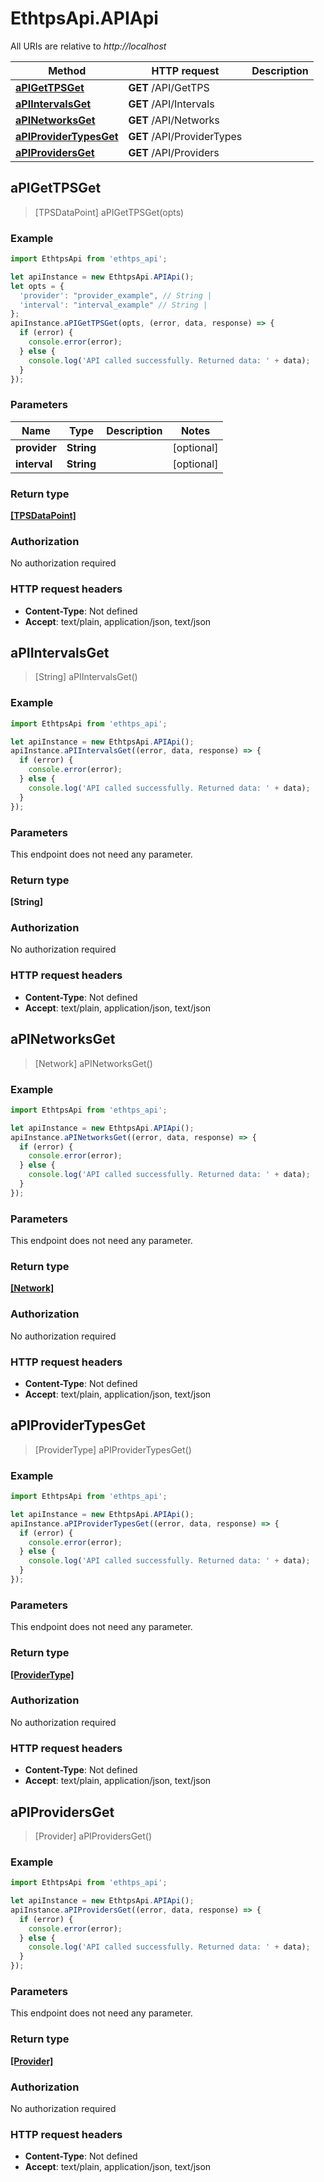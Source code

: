 # EthtpsApi.APIApi

All URIs are relative to *http://localhost*

Method | HTTP request | Description
------------- | ------------- | -------------
[**aPIGetTPSGet**](APIApi.md#aPIGetTPSGet) | **GET** /API/GetTPS | 
[**aPIIntervalsGet**](APIApi.md#aPIIntervalsGet) | **GET** /API/Intervals | 
[**aPINetworksGet**](APIApi.md#aPINetworksGet) | **GET** /API/Networks | 
[**aPIProviderTypesGet**](APIApi.md#aPIProviderTypesGet) | **GET** /API/ProviderTypes | 
[**aPIProvidersGet**](APIApi.md#aPIProvidersGet) | **GET** /API/Providers | 



## aPIGetTPSGet

> [TPSDataPoint] aPIGetTPSGet(opts)



### Example

```javascript
import EthtpsApi from 'ethtps_api';

let apiInstance = new EthtpsApi.APIApi();
let opts = {
  'provider': "provider_example", // String | 
  'interval': "interval_example" // String | 
};
apiInstance.aPIGetTPSGet(opts, (error, data, response) => {
  if (error) {
    console.error(error);
  } else {
    console.log('API called successfully. Returned data: ' + data);
  }
});
```

### Parameters


Name | Type | Description  | Notes
------------- | ------------- | ------------- | -------------
 **provider** | **String**|  | [optional] 
 **interval** | **String**|  | [optional] 

### Return type

[**[TPSDataPoint]**](TPSDataPoint.md)

### Authorization

No authorization required

### HTTP request headers

- **Content-Type**: Not defined
- **Accept**: text/plain, application/json, text/json


## aPIIntervalsGet

> [String] aPIIntervalsGet()



### Example

```javascript
import EthtpsApi from 'ethtps_api';

let apiInstance = new EthtpsApi.APIApi();
apiInstance.aPIIntervalsGet((error, data, response) => {
  if (error) {
    console.error(error);
  } else {
    console.log('API called successfully. Returned data: ' + data);
  }
});
```

### Parameters

This endpoint does not need any parameter.

### Return type

**[String]**

### Authorization

No authorization required

### HTTP request headers

- **Content-Type**: Not defined
- **Accept**: text/plain, application/json, text/json


## aPINetworksGet

> [Network] aPINetworksGet()



### Example

```javascript
import EthtpsApi from 'ethtps_api';

let apiInstance = new EthtpsApi.APIApi();
apiInstance.aPINetworksGet((error, data, response) => {
  if (error) {
    console.error(error);
  } else {
    console.log('API called successfully. Returned data: ' + data);
  }
});
```

### Parameters

This endpoint does not need any parameter.

### Return type

[**[Network]**](Network.md)

### Authorization

No authorization required

### HTTP request headers

- **Content-Type**: Not defined
- **Accept**: text/plain, application/json, text/json


## aPIProviderTypesGet

> [ProviderType] aPIProviderTypesGet()



### Example

```javascript
import EthtpsApi from 'ethtps_api';

let apiInstance = new EthtpsApi.APIApi();
apiInstance.aPIProviderTypesGet((error, data, response) => {
  if (error) {
    console.error(error);
  } else {
    console.log('API called successfully. Returned data: ' + data);
  }
});
```

### Parameters

This endpoint does not need any parameter.

### Return type

[**[ProviderType]**](ProviderType.md)

### Authorization

No authorization required

### HTTP request headers

- **Content-Type**: Not defined
- **Accept**: text/plain, application/json, text/json


## aPIProvidersGet

> [Provider] aPIProvidersGet()



### Example

```javascript
import EthtpsApi from 'ethtps_api';

let apiInstance = new EthtpsApi.APIApi();
apiInstance.aPIProvidersGet((error, data, response) => {
  if (error) {
    console.error(error);
  } else {
    console.log('API called successfully. Returned data: ' + data);
  }
});
```

### Parameters

This endpoint does not need any parameter.

### Return type

[**[Provider]**](Provider.md)

### Authorization

No authorization required

### HTTP request headers

- **Content-Type**: Not defined
- **Accept**: text/plain, application/json, text/json

